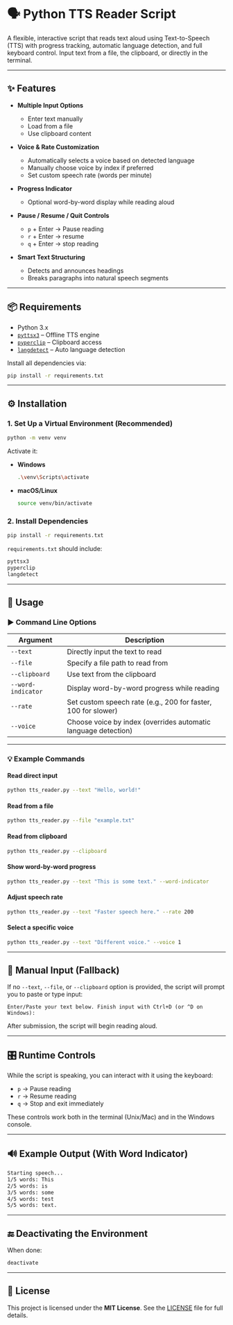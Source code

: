 # 🗣️ Python TTS Reader Script

A flexible, interactive script that reads text aloud using Text-to-Speech (TTS) with progress tracking, automatic language detection, and full keyboard control. Input text from a file, the clipboard, or directly in the terminal.

---

## ✨ Features

* **Multiple Input Options**

  * Enter text manually
  * Load from a file
  * Use clipboard content

* **Voice & Rate Customization**

  * Automatically selects a voice based on detected language
  * Manually choose voice by index if preferred
  * Set custom speech rate (words per minute)

* **Progress Indicator**

  * Optional word-by-word display while reading aloud

* **Pause / Resume / Quit Controls**

  * `p` + Enter → Pause reading
  * `r` + Enter → resume
  * `q` + Enter → stop reading

* **Smart Text Structuring**

  * Detects and announces headings
  * Breaks paragraphs into natural speech segments

---

## 📦 Requirements

* Python 3.x
* [`pyttsx3`](https://pypi.org/project/pyttsx3/) – Offline TTS engine
* [`pyperclip`](https://pypi.org/project/pyperclip/) – Clipboard access
* [`langdetect`](https://pypi.org/project/langdetect/) – Auto language detection

Install all dependencies via:

```bash
pip install -r requirements.txt
```

---

## ⚙️ Installation

### 1. Set Up a Virtual Environment (Recommended)

```bash
python -m venv venv
```

Activate it:

* **Windows**

  ```bash
  .\venv\Scripts\activate
  ```

* **macOS/Linux**

  ```bash
  source venv/bin/activate
  ```

### 2. Install Dependencies

```bash
pip install -r requirements.txt
```

`requirements.txt` should include:

```txt
pyttsx3
pyperclip
langdetect
```

---

## 🚀 Usage

### ▶️ Command Line Options

| Argument           | Description                                                    |
| ------------------ | -------------------------------------------------------------- |
| `--text`           | Directly input the text to read                                |
| `--file`           | Specify a file path to read from                               |
| `--clipboard`      | Use text from the clipboard                                    |
| `--word-indicator` | Display word-by-word progress while reading                    |
| `--rate`           | Set custom speech rate (e.g., 200 for faster, 100 for slower)  |
| `--voice`          | Choose voice by index (overrides automatic language detection) |

---

### 💡 Example Commands

#### Read direct input

```bash
python tts_reader.py --text "Hello, world!"
```

#### Read from a file

```bash
python tts_reader.py --file "example.txt"
```

#### Read from clipboard

```bash
python tts_reader.py --clipboard
```

#### Show word-by-word progress

```bash
python tts_reader.py --text "This is some text." --word-indicator
```

#### Adjust speech rate

```bash
python tts_reader.py --text "Faster speech here." --rate 200
```

#### Select a specific voice

```bash
python tts_reader.py --text "Different voice." --voice 1
```

---

## 📝 Manual Input (Fallback)

If no `--text`, `--file`, or `--clipboard` option is provided, the script will prompt you to paste or type input:

```plaintext
Enter/Paste your text below. Finish input with Ctrl+D (or ^D on Windows):
```

After submission, the script will begin reading aloud.

---

## 🎛️ Runtime Controls

While the script is speaking, you can interact with it using the keyboard:

* `p` → Pause reading
* `r` → Resume reading
* `q` → Stop and exit immediately

These controls work both in the terminal (Unix/Mac) and in the Windows console.

---

## 🔊 Example Output (With Word Indicator)

```bash
Starting speech...
1/5 words: This
2/5 words: is
3/5 words: some
4/5 words: test
5/5 words: text.
```

---

## 🔚 Deactivating the Environment

When done:

```bash
deactivate
```

---

## 📄 License

This project is licensed under the **MIT License**.
See the [LICENSE](LICENSE) file for full details.

